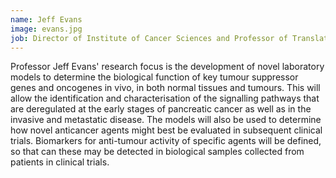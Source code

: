 ```yaml
---
name: Jeff Evans
image: evans.jpg
job: Director of Institute of Cancer Sciences and Professor of Translational Cancer Research, University of Glasgow. Translational Cancer Therapeutics Senior Group Leader, Cancer Research UK Beatson Institute, Glasgow.
---
```

Professor Jeff Evans' research focus is the development of novel laboratory models to determine the biological function of key tumour suppressor genes and oncogenes in vivo, in both normal tissues and tumours. This will allow the identification and characterisation of the signalling pathways that are deregulated at the early stages of pancreatic cancer as well as in the invasive and metastatic disease. The models will also be used to determine how novel anticancer agents might best be evaluated in subsequent clinical trials. Biomarkers for anti-tumour activity of specific agents will be defined, so that can these may be detected in biological samples collected from patients in clinical trials. 
